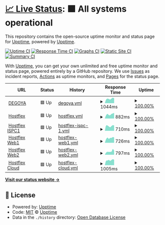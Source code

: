# [📈 Live Status](https://demo.upptime.js.org): <!--live status--> **🟩 All systems operational**

This repository contains the open-source uptime monitor and status page for [Upptime](https://upptime.js.org), powered by [Upptime](https://github.com/upptime/upptime).

[![Uptime CI](https://github.com/koj-co/upptime/workflows/Uptime%20CI/badge.svg)](https://github.com/koj-co/upptime/actions?query=workflow%3A%22Uptime+CI%22)
[![Response Time CI](https://github.com/koj-co/upptime/workflows/Response%20Time%20CI/badge.svg)](https://github.com/koj-co/upptime/actions?query=workflow%3A%22Response+Time+CI%22)
[![Graphs CI](https://github.com/koj-co/upptime/workflows/Graphs%20CI/badge.svg)](https://github.com/koj-co/upptime/actions?query=workflow%3A%22Graphs+CI%22)
[![Static Site CI](https://github.com/koj-co/upptime/workflows/Static%20Site%20CI/badge.svg)](https://github.com/koj-co/upptime/actions?query=workflow%3A%22Static+Site+CI%22)
[![Summary CI](https://github.com/koj-co/upptime/workflows/Summary%20CI/badge.svg)](https://github.com/koj-co/upptime/actions?query=workflow%3A%22Summary+CI%22)

With [Upptime](https://upptime.js.org), you can get your own unlimited and free uptime monitor and status page, powered entirely by a GitHub repository. We use [Issues](https://github.com/upptime/upptime/issues) as incident reports, [Actions](https://github.com/upptime/upptime/actions) as uptime monitors, and [Pages](https://demo.upptime.js.org) for the status page.

<!--start: status pages-->
<!-- This summary is generated by Upptime (https://github.com/upptime/upptime) -->
<!-- Do not edit this manually, your changes will be overwritten -->
<!-- prettier-ignore -->
| URL | Status | History | Response Time | Uptime |
| --- | ------ | ------- | ------------- | ------ |
| <img alt="" src="https://favicons.githubusercontent.com/degoya.digital" height="13"> [DEGOYA](https://degoya.digital) | 🟩 Up | [degoya.yml](https://github.com/degoya/Upptime/commits/HEAD/history/degoya.yml) | <details><summary><img alt="Response time graph" src="./graphs/degoya/response-time-week.png" height="20"> 1044ms</summary><br><a href="https://degoya.upptime.js.org/history/degoya"><img alt="Response time 1008" src="https://img.shields.io/endpoint?url=https%3A%2F%2Fraw.githubusercontent.com%2Fdegoya%2FUpptime%2FHEAD%2Fapi%2Fdegoya%2Fresponse-time.json"></a><br><a href="https://degoya.upptime.js.org/history/degoya"><img alt="24-hour response time 1219" src="https://img.shields.io/endpoint?url=https%3A%2F%2Fraw.githubusercontent.com%2Fdegoya%2FUpptime%2FHEAD%2Fapi%2Fdegoya%2Fresponse-time-day.json"></a><br><a href="https://degoya.upptime.js.org/history/degoya"><img alt="7-day response time 1044" src="https://img.shields.io/endpoint?url=https%3A%2F%2Fraw.githubusercontent.com%2Fdegoya%2FUpptime%2FHEAD%2Fapi%2Fdegoya%2Fresponse-time-week.json"></a><br><a href="https://degoya.upptime.js.org/history/degoya"><img alt="30-day response time 1055" src="https://img.shields.io/endpoint?url=https%3A%2F%2Fraw.githubusercontent.com%2Fdegoya%2FUpptime%2FHEAD%2Fapi%2Fdegoya%2Fresponse-time-month.json"></a><br><a href="https://degoya.upptime.js.org/history/degoya"><img alt="1-year response time 1008" src="https://img.shields.io/endpoint?url=https%3A%2F%2Fraw.githubusercontent.com%2Fdegoya%2FUpptime%2FHEAD%2Fapi%2Fdegoya%2Fresponse-time-year.json"></a></details> | <details><summary><a href="https://degoya.upptime.js.org/history/degoya">100.00%</a></summary><a href="https://degoya.upptime.js.org/history/degoya"><img alt="All-time uptime 99.96%" src="https://img.shields.io/endpoint?url=https%3A%2F%2Fraw.githubusercontent.com%2Fdegoya%2FUpptime%2FHEAD%2Fapi%2Fdegoya%2Fuptime.json"></a><br><a href="https://degoya.upptime.js.org/history/degoya"><img alt="24-hour uptime 100.00%" src="https://img.shields.io/endpoint?url=https%3A%2F%2Fraw.githubusercontent.com%2Fdegoya%2FUpptime%2FHEAD%2Fapi%2Fdegoya%2Fuptime-day.json"></a><br><a href="https://degoya.upptime.js.org/history/degoya"><img alt="7-day uptime 100.00%" src="https://img.shields.io/endpoint?url=https%3A%2F%2Fraw.githubusercontent.com%2Fdegoya%2FUpptime%2FHEAD%2Fapi%2Fdegoya%2Fuptime-week.json"></a><br><a href="https://degoya.upptime.js.org/history/degoya"><img alt="30-day uptime 100.00%" src="https://img.shields.io/endpoint?url=https%3A%2F%2Fraw.githubusercontent.com%2Fdegoya%2FUpptime%2FHEAD%2Fapi%2Fdegoya%2Fuptime-month.json"></a><br><a href="https://degoya.upptime.js.org/history/degoya"><img alt="1-year uptime 99.96%" src="https://img.shields.io/endpoint?url=https%3A%2F%2Fraw.githubusercontent.com%2Fdegoya%2FUpptime%2FHEAD%2Fapi%2Fdegoya%2Fuptime-year.json"></a></details>
| <img alt="" src="https://favicons.githubusercontent.com/hostflex.de" height="13"> [Hostflex](https://hostflex.de) | 🟩 Up | [hostflex.yml](https://github.com/degoya/Upptime/commits/HEAD/history/hostflex.yml) | <details><summary><img alt="Response time graph" src="./graphs/hostflex/response-time-week.png" height="20"> 882ms</summary><br><a href="https://degoya.upptime.js.org/history/hostflex"><img alt="Response time 885" src="https://img.shields.io/endpoint?url=https%3A%2F%2Fraw.githubusercontent.com%2Fdegoya%2FUpptime%2FHEAD%2Fapi%2Fhostflex%2Fresponse-time.json"></a><br><a href="https://degoya.upptime.js.org/history/hostflex"><img alt="24-hour response time 1053" src="https://img.shields.io/endpoint?url=https%3A%2F%2Fraw.githubusercontent.com%2Fdegoya%2FUpptime%2FHEAD%2Fapi%2Fhostflex%2Fresponse-time-day.json"></a><br><a href="https://degoya.upptime.js.org/history/hostflex"><img alt="7-day response time 882" src="https://img.shields.io/endpoint?url=https%3A%2F%2Fraw.githubusercontent.com%2Fdegoya%2FUpptime%2FHEAD%2Fapi%2Fhostflex%2Fresponse-time-week.json"></a><br><a href="https://degoya.upptime.js.org/history/hostflex"><img alt="30-day response time 942" src="https://img.shields.io/endpoint?url=https%3A%2F%2Fraw.githubusercontent.com%2Fdegoya%2FUpptime%2FHEAD%2Fapi%2Fhostflex%2Fresponse-time-month.json"></a><br><a href="https://degoya.upptime.js.org/history/hostflex"><img alt="1-year response time 885" src="https://img.shields.io/endpoint?url=https%3A%2F%2Fraw.githubusercontent.com%2Fdegoya%2FUpptime%2FHEAD%2Fapi%2Fhostflex%2Fresponse-time-year.json"></a></details> | <details><summary><a href="https://degoya.upptime.js.org/history/hostflex">100.00%</a></summary><a href="https://degoya.upptime.js.org/history/hostflex"><img alt="All-time uptime 100.00%" src="https://img.shields.io/endpoint?url=https%3A%2F%2Fraw.githubusercontent.com%2Fdegoya%2FUpptime%2FHEAD%2Fapi%2Fhostflex%2Fuptime.json"></a><br><a href="https://degoya.upptime.js.org/history/hostflex"><img alt="24-hour uptime 100.00%" src="https://img.shields.io/endpoint?url=https%3A%2F%2Fraw.githubusercontent.com%2Fdegoya%2FUpptime%2FHEAD%2Fapi%2Fhostflex%2Fuptime-day.json"></a><br><a href="https://degoya.upptime.js.org/history/hostflex"><img alt="7-day uptime 100.00%" src="https://img.shields.io/endpoint?url=https%3A%2F%2Fraw.githubusercontent.com%2Fdegoya%2FUpptime%2FHEAD%2Fapi%2Fhostflex%2Fuptime-week.json"></a><br><a href="https://degoya.upptime.js.org/history/hostflex"><img alt="30-day uptime 100.00%" src="https://img.shields.io/endpoint?url=https%3A%2F%2Fraw.githubusercontent.com%2Fdegoya%2FUpptime%2FHEAD%2Fapi%2Fhostflex%2Fuptime-month.json"></a><br><a href="https://degoya.upptime.js.org/history/hostflex"><img alt="1-year uptime 100.00%" src="https://img.shields.io/endpoint?url=https%3A%2F%2Fraw.githubusercontent.com%2Fdegoya%2FUpptime%2FHEAD%2Fapi%2Fhostflex%2Fuptime-year.json"></a></details>
| <img alt="" src="https://favicons.githubusercontent.com/ispc1.hostflex.de" height="13"> [Hostflex ISPC1](https://ispc1.hostflex.de) | 🟩 Up | [hostflex-ispc-1.yml](https://github.com/degoya/Upptime/commits/HEAD/history/hostflex-ispc-1.yml) | <details><summary><img alt="Response time graph" src="./graphs/hostflex-ispc-1/response-time-week.png" height="20"> 710ms</summary><br><a href="https://degoya.upptime.js.org/history/hostflex-ispc-1"><img alt="Response time 742" src="https://img.shields.io/endpoint?url=https%3A%2F%2Fraw.githubusercontent.com%2Fdegoya%2FUpptime%2FHEAD%2Fapi%2Fhostflex-ispc-1%2Fresponse-time.json"></a><br><a href="https://degoya.upptime.js.org/history/hostflex-ispc-1"><img alt="24-hour response time 796" src="https://img.shields.io/endpoint?url=https%3A%2F%2Fraw.githubusercontent.com%2Fdegoya%2FUpptime%2FHEAD%2Fapi%2Fhostflex-ispc-1%2Fresponse-time-day.json"></a><br><a href="https://degoya.upptime.js.org/history/hostflex-ispc-1"><img alt="7-day response time 710" src="https://img.shields.io/endpoint?url=https%3A%2F%2Fraw.githubusercontent.com%2Fdegoya%2FUpptime%2FHEAD%2Fapi%2Fhostflex-ispc-1%2Fresponse-time-week.json"></a><br><a href="https://degoya.upptime.js.org/history/hostflex-ispc-1"><img alt="30-day response time 815" src="https://img.shields.io/endpoint?url=https%3A%2F%2Fraw.githubusercontent.com%2Fdegoya%2FUpptime%2FHEAD%2Fapi%2Fhostflex-ispc-1%2Fresponse-time-month.json"></a><br><a href="https://degoya.upptime.js.org/history/hostflex-ispc-1"><img alt="1-year response time 742" src="https://img.shields.io/endpoint?url=https%3A%2F%2Fraw.githubusercontent.com%2Fdegoya%2FUpptime%2FHEAD%2Fapi%2Fhostflex-ispc-1%2Fresponse-time-year.json"></a></details> | <details><summary><a href="https://degoya.upptime.js.org/history/hostflex-ispc-1">100.00%</a></summary><a href="https://degoya.upptime.js.org/history/hostflex-ispc-1"><img alt="All-time uptime 100.00%" src="https://img.shields.io/endpoint?url=https%3A%2F%2Fraw.githubusercontent.com%2Fdegoya%2FUpptime%2FHEAD%2Fapi%2Fhostflex-ispc-1%2Fuptime.json"></a><br><a href="https://degoya.upptime.js.org/history/hostflex-ispc-1"><img alt="24-hour uptime 100.00%" src="https://img.shields.io/endpoint?url=https%3A%2F%2Fraw.githubusercontent.com%2Fdegoya%2FUpptime%2FHEAD%2Fapi%2Fhostflex-ispc-1%2Fuptime-day.json"></a><br><a href="https://degoya.upptime.js.org/history/hostflex-ispc-1"><img alt="7-day uptime 100.00%" src="https://img.shields.io/endpoint?url=https%3A%2F%2Fraw.githubusercontent.com%2Fdegoya%2FUpptime%2FHEAD%2Fapi%2Fhostflex-ispc-1%2Fuptime-week.json"></a><br><a href="https://degoya.upptime.js.org/history/hostflex-ispc-1"><img alt="30-day uptime 100.00%" src="https://img.shields.io/endpoint?url=https%3A%2F%2Fraw.githubusercontent.com%2Fdegoya%2FUpptime%2FHEAD%2Fapi%2Fhostflex-ispc-1%2Fuptime-month.json"></a><br><a href="https://degoya.upptime.js.org/history/hostflex-ispc-1"><img alt="1-year uptime 100.00%" src="https://img.shields.io/endpoint?url=https%3A%2F%2Fraw.githubusercontent.com%2Fdegoya%2FUpptime%2FHEAD%2Fapi%2Fhostflex-ispc-1%2Fuptime-year.json"></a></details>
| <img alt="" src="https://favicons.githubusercontent.com/web1.hostflex.de" height="13"> [Hostflex Web1](https://web1.hostflex.de) | 🟩 Up | [hostflex-web1.yml](https://github.com/degoya/Upptime/commits/HEAD/history/hostflex-web1.yml) | <details><summary><img alt="Response time graph" src="./graphs/hostflex-web1/response-time-week.png" height="20"> 726ms</summary><br><a href="https://degoya.upptime.js.org/history/hostflex-web1"><img alt="Response time 759" src="https://img.shields.io/endpoint?url=https%3A%2F%2Fraw.githubusercontent.com%2Fdegoya%2FUpptime%2FHEAD%2Fapi%2Fhostflex-web1%2Fresponse-time.json"></a><br><a href="https://degoya.upptime.js.org/history/hostflex-web1"><img alt="24-hour response time 777" src="https://img.shields.io/endpoint?url=https%3A%2F%2Fraw.githubusercontent.com%2Fdegoya%2FUpptime%2FHEAD%2Fapi%2Fhostflex-web1%2Fresponse-time-day.json"></a><br><a href="https://degoya.upptime.js.org/history/hostflex-web1"><img alt="7-day response time 726" src="https://img.shields.io/endpoint?url=https%3A%2F%2Fraw.githubusercontent.com%2Fdegoya%2FUpptime%2FHEAD%2Fapi%2Fhostflex-web1%2Fresponse-time-week.json"></a><br><a href="https://degoya.upptime.js.org/history/hostflex-web1"><img alt="30-day response time 804" src="https://img.shields.io/endpoint?url=https%3A%2F%2Fraw.githubusercontent.com%2Fdegoya%2FUpptime%2FHEAD%2Fapi%2Fhostflex-web1%2Fresponse-time-month.json"></a><br><a href="https://degoya.upptime.js.org/history/hostflex-web1"><img alt="1-year response time 759" src="https://img.shields.io/endpoint?url=https%3A%2F%2Fraw.githubusercontent.com%2Fdegoya%2FUpptime%2FHEAD%2Fapi%2Fhostflex-web1%2Fresponse-time-year.json"></a></details> | <details><summary><a href="https://degoya.upptime.js.org/history/hostflex-web1">100.00%</a></summary><a href="https://degoya.upptime.js.org/history/hostflex-web1"><img alt="All-time uptime 100.00%" src="https://img.shields.io/endpoint?url=https%3A%2F%2Fraw.githubusercontent.com%2Fdegoya%2FUpptime%2FHEAD%2Fapi%2Fhostflex-web1%2Fuptime.json"></a><br><a href="https://degoya.upptime.js.org/history/hostflex-web1"><img alt="24-hour uptime 100.00%" src="https://img.shields.io/endpoint?url=https%3A%2F%2Fraw.githubusercontent.com%2Fdegoya%2FUpptime%2FHEAD%2Fapi%2Fhostflex-web1%2Fuptime-day.json"></a><br><a href="https://degoya.upptime.js.org/history/hostflex-web1"><img alt="7-day uptime 100.00%" src="https://img.shields.io/endpoint?url=https%3A%2F%2Fraw.githubusercontent.com%2Fdegoya%2FUpptime%2FHEAD%2Fapi%2Fhostflex-web1%2Fuptime-week.json"></a><br><a href="https://degoya.upptime.js.org/history/hostflex-web1"><img alt="30-day uptime 100.00%" src="https://img.shields.io/endpoint?url=https%3A%2F%2Fraw.githubusercontent.com%2Fdegoya%2FUpptime%2FHEAD%2Fapi%2Fhostflex-web1%2Fuptime-month.json"></a><br><a href="https://degoya.upptime.js.org/history/hostflex-web1"><img alt="1-year uptime 100.00%" src="https://img.shields.io/endpoint?url=https%3A%2F%2Fraw.githubusercontent.com%2Fdegoya%2FUpptime%2FHEAD%2Fapi%2Fhostflex-web1%2Fuptime-year.json"></a></details>
| <img alt="" src="https://favicons.githubusercontent.com/web2.hostflex.de" height="13"> [Hostflex Web2](https://web2.hostflex.de) | 🟩 Up | [hostflex-web2.yml](https://github.com/degoya/Upptime/commits/HEAD/history/hostflex-web2.yml) | <details><summary><img alt="Response time graph" src="./graphs/hostflex-web2/response-time-week.png" height="20"> 797ms</summary><br><a href="https://degoya.upptime.js.org/history/hostflex-web2"><img alt="Response time 720" src="https://img.shields.io/endpoint?url=https%3A%2F%2Fraw.githubusercontent.com%2Fdegoya%2FUpptime%2FHEAD%2Fapi%2Fhostflex-web2%2Fresponse-time.json"></a><br><a href="https://degoya.upptime.js.org/history/hostflex-web2"><img alt="24-hour response time 763" src="https://img.shields.io/endpoint?url=https%3A%2F%2Fraw.githubusercontent.com%2Fdegoya%2FUpptime%2FHEAD%2Fapi%2Fhostflex-web2%2Fresponse-time-day.json"></a><br><a href="https://degoya.upptime.js.org/history/hostflex-web2"><img alt="7-day response time 797" src="https://img.shields.io/endpoint?url=https%3A%2F%2Fraw.githubusercontent.com%2Fdegoya%2FUpptime%2FHEAD%2Fapi%2Fhostflex-web2%2Fresponse-time-week.json"></a><br><a href="https://degoya.upptime.js.org/history/hostflex-web2"><img alt="30-day response time 758" src="https://img.shields.io/endpoint?url=https%3A%2F%2Fraw.githubusercontent.com%2Fdegoya%2FUpptime%2FHEAD%2Fapi%2Fhostflex-web2%2Fresponse-time-month.json"></a><br><a href="https://degoya.upptime.js.org/history/hostflex-web2"><img alt="1-year response time 720" src="https://img.shields.io/endpoint?url=https%3A%2F%2Fraw.githubusercontent.com%2Fdegoya%2FUpptime%2FHEAD%2Fapi%2Fhostflex-web2%2Fresponse-time-year.json"></a></details> | <details><summary><a href="https://degoya.upptime.js.org/history/hostflex-web2">100.00%</a></summary><a href="https://degoya.upptime.js.org/history/hostflex-web2"><img alt="All-time uptime 100.00%" src="https://img.shields.io/endpoint?url=https%3A%2F%2Fraw.githubusercontent.com%2Fdegoya%2FUpptime%2FHEAD%2Fapi%2Fhostflex-web2%2Fuptime.json"></a><br><a href="https://degoya.upptime.js.org/history/hostflex-web2"><img alt="24-hour uptime 100.00%" src="https://img.shields.io/endpoint?url=https%3A%2F%2Fraw.githubusercontent.com%2Fdegoya%2FUpptime%2FHEAD%2Fapi%2Fhostflex-web2%2Fuptime-day.json"></a><br><a href="https://degoya.upptime.js.org/history/hostflex-web2"><img alt="7-day uptime 100.00%" src="https://img.shields.io/endpoint?url=https%3A%2F%2Fraw.githubusercontent.com%2Fdegoya%2FUpptime%2FHEAD%2Fapi%2Fhostflex-web2%2Fuptime-week.json"></a><br><a href="https://degoya.upptime.js.org/history/hostflex-web2"><img alt="30-day uptime 100.00%" src="https://img.shields.io/endpoint?url=https%3A%2F%2Fraw.githubusercontent.com%2Fdegoya%2FUpptime%2FHEAD%2Fapi%2Fhostflex-web2%2Fuptime-month.json"></a><br><a href="https://degoya.upptime.js.org/history/hostflex-web2"><img alt="1-year uptime 100.00%" src="https://img.shields.io/endpoint?url=https%3A%2F%2Fraw.githubusercontent.com%2Fdegoya%2FUpptime%2FHEAD%2Fapi%2Fhostflex-web2%2Fuptime-year.json"></a></details>
| <img alt="" src="https://favicons.githubusercontent.com/cloud.hostflex.de" height="13"> [Hostflex Cloud](https://cloud.hostflex.de) | 🟩 Up | [hostflex-cloud.yml](https://github.com/degoya/Upptime/commits/HEAD/history/hostflex-cloud.yml) | <details><summary><img alt="Response time graph" src="./graphs/hostflex-cloud/response-time-week.png" height="20"> 1005ms</summary><br><a href="https://degoya.upptime.js.org/history/hostflex-cloud"><img alt="Response time 974" src="https://img.shields.io/endpoint?url=https%3A%2F%2Fraw.githubusercontent.com%2Fdegoya%2FUpptime%2FHEAD%2Fapi%2Fhostflex-cloud%2Fresponse-time.json"></a><br><a href="https://degoya.upptime.js.org/history/hostflex-cloud"><img alt="24-hour response time 1060" src="https://img.shields.io/endpoint?url=https%3A%2F%2Fraw.githubusercontent.com%2Fdegoya%2FUpptime%2FHEAD%2Fapi%2Fhostflex-cloud%2Fresponse-time-day.json"></a><br><a href="https://degoya.upptime.js.org/history/hostflex-cloud"><img alt="7-day response time 1005" src="https://img.shields.io/endpoint?url=https%3A%2F%2Fraw.githubusercontent.com%2Fdegoya%2FUpptime%2FHEAD%2Fapi%2Fhostflex-cloud%2Fresponse-time-week.json"></a><br><a href="https://degoya.upptime.js.org/history/hostflex-cloud"><img alt="30-day response time 1034" src="https://img.shields.io/endpoint?url=https%3A%2F%2Fraw.githubusercontent.com%2Fdegoya%2FUpptime%2FHEAD%2Fapi%2Fhostflex-cloud%2Fresponse-time-month.json"></a><br><a href="https://degoya.upptime.js.org/history/hostflex-cloud"><img alt="1-year response time 974" src="https://img.shields.io/endpoint?url=https%3A%2F%2Fraw.githubusercontent.com%2Fdegoya%2FUpptime%2FHEAD%2Fapi%2Fhostflex-cloud%2Fresponse-time-year.json"></a></details> | <details><summary><a href="https://degoya.upptime.js.org/history/hostflex-cloud">100.00%</a></summary><a href="https://degoya.upptime.js.org/history/hostflex-cloud"><img alt="All-time uptime 100.00%" src="https://img.shields.io/endpoint?url=https%3A%2F%2Fraw.githubusercontent.com%2Fdegoya%2FUpptime%2FHEAD%2Fapi%2Fhostflex-cloud%2Fuptime.json"></a><br><a href="https://degoya.upptime.js.org/history/hostflex-cloud"><img alt="24-hour uptime 100.00%" src="https://img.shields.io/endpoint?url=https%3A%2F%2Fraw.githubusercontent.com%2Fdegoya%2FUpptime%2FHEAD%2Fapi%2Fhostflex-cloud%2Fuptime-day.json"></a><br><a href="https://degoya.upptime.js.org/history/hostflex-cloud"><img alt="7-day uptime 100.00%" src="https://img.shields.io/endpoint?url=https%3A%2F%2Fraw.githubusercontent.com%2Fdegoya%2FUpptime%2FHEAD%2Fapi%2Fhostflex-cloud%2Fuptime-week.json"></a><br><a href="https://degoya.upptime.js.org/history/hostflex-cloud"><img alt="30-day uptime 100.00%" src="https://img.shields.io/endpoint?url=https%3A%2F%2Fraw.githubusercontent.com%2Fdegoya%2FUpptime%2FHEAD%2Fapi%2Fhostflex-cloud%2Fuptime-month.json"></a><br><a href="https://degoya.upptime.js.org/history/hostflex-cloud"><img alt="1-year uptime 100.00%" src="https://img.shields.io/endpoint?url=https%3A%2F%2Fraw.githubusercontent.com%2Fdegoya%2FUpptime%2FHEAD%2Fapi%2Fhostflex-cloud%2Fuptime-year.json"></a></details>

<!--end: status pages-->

[**Visit our status website →**](https://demo.upptime.js.org)

## 📄 License

- Powered by: [Upptime](https://github.com/upptime/upptime)
- Code: [MIT](./LICENSE) © [Upptime](https://upptime.js.org)
- Data in the `./history` directory: [Open Database License](https://opendatacommons.org/licenses/odbl/1-0/)

